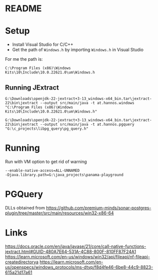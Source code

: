 # README

# Setup

* Install Visual Studio for C/C++
* Get the path of `Windows.h` by importing `Windows.h` in Visual Studio

For me the path is:
```
C:\Program Files (x86)\Windows Kits\10\Include\10.0.22621.0\um\Windows.h
```

## Running JExtract

```
G:\Downloads\openjdk-22-jextract+3-13_windows-x64_bin.tar\jextract-22\bin\jextract --output src/main/java -t at.hannos.windows "C:\Program Files (x86)\Windows Kits\10\Include\10.0.22621.0\um\Windows.h"
```

````
G:\Downloads\openjdk-22-jextract+3-13_windows-x64_bin.tar\jextract-22\bin\jextract --output src/main/java -t at.hannos.pgquery "G:\c_projects\libpg_query\pg_query.h"
````

# Running

Run with VM option to get rid of warning

````
--enable-native-access=ALL-UNNAMED
-Djava.library.path=G:\java_projects\panama-playground
````

# PGQuery

DLLs obtained from https://github.com/premium-minds/sonar-postgres-plugin/tree/master/src/main/resources/win32-x86-64


# Links

https://docs.oracle.com/en/java/javase/21/core/call-native-functions-jextract.html#GUID-480A7E64-531A-4C88-800F-810FF87F24A1
https://learn.microsoft.com/en-us/windows/win32/api/fileapi/nf-fileapi-createdirectorya
https://learn.microsoft.com/en-us/openspecs/windows_protocols/ms-dtyp/f8d4fe46-6be8-44c9-8823-615a21d17a61
